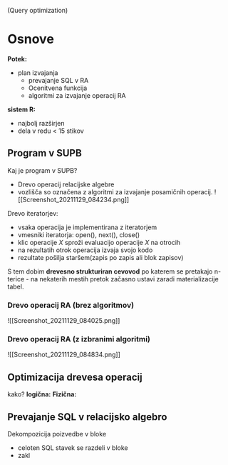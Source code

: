 (Query optimization)
# Osnove
**Potek:**
- plan izvajanja
	- prevajanje SQL v RA
	- Ocenitvena funkcija
	- algoritmi za izvajanje operacij RA

**sistem R:**
- najbolj razširjen
- dela v redu < 15 stikov

## Program v SUPB
Kaj je program v SUPB?
- Drevo operacij relacijske algebre
- vozlišča so označena z algoritmi za izvajanje posamičnih operacij.
![[Screenshot_20211129_084234.png]]

Drevo iteratorjev:
- vsaka operacija je implementirana z  iteratorjem
- vmesniki iteratorja: open(), next(), close()
- klic operacije $X$ sproži evaluacijo operacije $X$ na otrocih
- na rezultatih otrok operacija izvaja svojo kodo
- rezultate pošilja staršem(zapis po zapis ali blok zapisov)

S tem dobim **drevesno strukturiran cevovod** po katerem se pretakajo n-terice
	- na nekaterih mestih pretok začasno ustavi zaradi materializacije tabel.
### Drevo operacij RA (brez algoritmov)
![[Screenshot_20211129_084025.png]]
### Drevo operacij RA (z izbranimi algoritmi)
![[Screenshot_20211129_084834.png]]

## Optimizacija drevesa operacij
kako?
**logična:**
**Fizična:**
## Prevajanje SQL v relacijsko algebro
Dekompozicija poizvedbe v bloke
- celoten SQL stavek se razdeli v bloke
- zakl